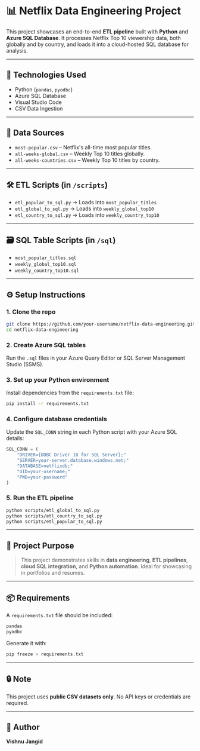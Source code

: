 # 📊 Netflix Data Engineering Project

This project showcases an end-to-end **ETL pipeline** built with **Python** and **Azure SQL Database**. It processes Netflix Top 10 viewership data, both globally and by country, and loads it into a cloud-hosted SQL database for analysis.

---

## 💼 Technologies Used
- Python (`pandas`, `pyodbc`)
- Azure SQL Database
- Visual Studio Code
- CSV Data Ingestion

---

## 📁 Data Sources
- `most-popular.csv` – Netflix's all-time most popular titles.
- `all-weeks-global.csv` – Weekly Top 10 titles globally.
- `all-weeks-countries.csv` – Weekly Top 10 titles by country.

---

## 🛠️ ETL Scripts (in `/scripts`)
- `etl_popular_to_sql.py` → Loads into `most_popular_titles`
- `etl_global_to_sql.py` → Loads into `weekly_global_top10`
- `etl_country_to_sql.py` → Loads into `weekly_country_top10`

---

## 🗃️ SQL Table Scripts (in `/sql`)
- `most_popular_titles.sql`
- `weekly_global_top10.sql`
- `weekly_country_top10.sql`

---

## ⚙️ Setup Instructions

### 1. Clone the repo
```bash
git clone https://github.com/your-username/netflix-data-engineering.git
cd netflix-data-engineering
```

### 2. Create Azure SQL tables
Run the `.sql` files in your Azure Query Editor or SQL Server Management Studio (SSMS).

### 3. Set up your Python environment
Install dependencies from the `requirements.txt` file:
```bash
pip install -r requirements.txt
```

### 4. Configure database credentials
Update the `SQL_CONN` string in each Python script with your Azure SQL details:
```python
SQL_CONN = (
    "DRIVER={ODBC Driver 18 for SQL Server};"
    "SERVER=your-server.database.windows.net;"
    "DATABASE=netflixdb;"
    "UID=your-username;"
    "PWD=your-password"
)
```

### 5. Run the ETL pipeline
```bash
python scripts/etl_global_to_sql.py
python scripts/etl_country_to_sql.py
python scripts/etl_popular_to_sql.py
```

---

## 📌 Project Purpose

> This project demonstrates skills in **data engineering**, **ETL pipelines**, **cloud SQL integration**, and **Python automation**. Ideal for showcasing in portfolios and resumes.

---

## 📦 Requirements

A `requirements.txt` file should be included:

```txt
pandas
pyodbc
```

Generate it with:
```bash
pip freeze > requirements.txt
```

---

## 🔒 Note
This project uses **public CSV datasets only**. No API keys or credentials are required.

---

## 🔗 Author
**Vishnu Jangid**  

